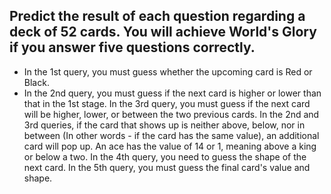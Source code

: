 Predict the result of each question regarding a deck of 52 cards.
You will achieve World's Glory if you answer five questions correctly.
---
- In the 1st query, you must guess whether the upcoming card is Red or Black.
- In the 2nd  query, you must guess if the next card is higher or lower than that in the 1st stage.
In the 3rd query, you must guess if the next card will be higher, lower, or between the two previous cards.
In the 2nd and 3rd queries, if the card that shows up is neither above, below, nor in between (In other words - if the card has the same value), an additional card will pop up.
 An ace has the value of 14 or 1, meaning above a king or below a two.
In the 4th query, you need to guess the shape of the next card.
In the 5th query, you must guess the final card's value and shape.
